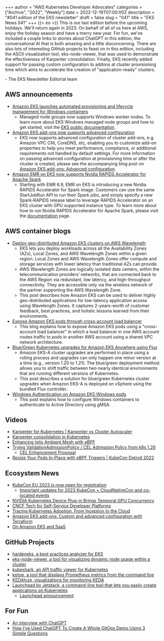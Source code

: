 +++
author = "AWS Kubernetes Developer Advocates"
categories = ["Archive", "2022", "Weekly"]
date = 2022-12-19T07:00:00Z
description = "#041 edition of the EKS newsletter"
draft = false
slug = "041"
title = "EKS News 041"
+++
{{< eo >}}
This is our last edition before the upcoming holidays. We'll return again in 2023. On behalf of all of us here at AWS, enjoy the holiday season and have a merry new year. For fun, we've included a couple links to stories about ChatGPT in this edition, the conversational AI that is both amazing and a little disconcerning. There are also lots of interesting GitHub projects to feast on in this edition, including the ASCII visualization tool, eks-node-viewer, that was used to demonstrate the effectiveness of Karpenter consolidation. Finally, EKS recently added support for passing custom configuration to addons at cluster provisioning time which aims to accelerate the creation of "application-ready" clusters.

\- The EKS Newsletter Editorial team

## AWS announcements
* [Amazon EKS launches automated provisioning and lifecycle management for Windows containers](https://aws.amazon.com/about-aws/whats-new/2022/12/amazon-eks-automated-provisioning-lifecycle-management-windows-containers/)
    * Managed node groups now supports Windows worker nodes. To learn more about EKS Windows managed node groups and how to get started, visit the [EKS public documentation](https://docs.aws.amazon.com/eks/latest/userguide/managed-node-groups.html).
* [Amazon EKS add-ons now supports advanced configuration](https://aws.amazon.com/about-aws/whats-new/2022/12/eks-add-ons-supports-advanced-configuration/)
    * EKS now supports advanced configuration of cluster add-ons, e.g. Amazon VPC CNI, CoreDNS, etc, enabling you to customize add-on properties to help you meet performance, compliance, or additional requirements not handled by default settings. For more information on passing advanced configuration at provisioning time or after the cluster is created, please see the accompanying blog post on [Amazon EKS add-ons: Advanced configuration](https://aws.amazon.com/blogs/containers/amazon-eks-add-ons-advanced-configuration/).
* [Amazon EMR on EKS now supports Nvidia RAPIDS Accelerator for Apache Spark](https://aws.amazon.com/about-aws/whats-new/2022/12/amazon-emr-eks-nvidia-rapids-accelerator-apache-spark/)
    * Starting with EMR 6.9, EMR on EKS is introducing a new Nvidia RAPIDS Accelerator for Spark image. Customers can use the same StartJobRun API to run their Spark jobs, and simply specify a new Spark-RAPIDS release label to leverage RAPIDS Accelerator on an EKS cluster with GPU supported instance type. To learn more about how to run Nvidia RAPIDS Accelerator for Apache Spark, please visit the [documentation](https://docs.aws.amazon.com/emr/latest/EMR-on-EKS-DevelopmentGuide/tutorial-spark-rapids.html) page.

## AWS container blogs
* [Deploy geo-distributed Amazon EKS clusters on AWS Wavelength](https://aws.amazon.com/blogs/containers/deploy-geo-distributed-amazon-eks-clusters-on-aws-wavelength/)
    * EKS lets you deploy workloads across all the Availability Zones (AZs), Local Zones, and AWS Wavelength Zones within a given region. Local Zones and AWS Wavelength Zones offer compute and storage services with lower latency than traditional AZs can provide.
    * AWS Wavelength Zones are logically isolated data centers, within the telecommunication providers’ networks, that are connected back to the AWS Region via redundant, low latency, and high-throughput connectivity. They are accessible only via the wireless network of the partner supporting the AWS Wavelength Zone.
    * This post describes how Amazon EKS can be used to deliver highly geo-distributed applications for low-latency application access using Wavelength Zones. It captures 2-years-worth of customer feedback, best practices, and holistic lessons learned from their environments.
* [Expose Amazon EKS pods through cross-account load balancer](https://aws.amazon.com/blogs/containers/expose-amazon-eks-pods-through-cross-account-load-balancer/)
    * This blog explains how to expose Amazon EKS pods using a "cross-account load balancer" in which a load balancer in one AWS account routes traffic to pods in another AWS account using a shared VPC network architecture.
* [Blue/Green Kubernetes upgrades for Amazon EKS Anywhere using Flux](https://aws.amazon.com/blogs/containers/blue-green-kubernetes-upgrades-for-amazon-eks-anywhere-using-flux/)
    * Amazon EKS-A cluster upgrades are performed in place using a rolling process and upgrades can only happen one minor version at a time (e.g., version 1.20 to 1.21). The blue/green deployment method allows you to shift traffic between two nearly identical environments that are running different versions of Kubernetes.
    * This post describes a solution for blue/green Kubernetes cluster upgrades when Amazon EKS-A is deployed on vSphere using the bundled Flux controller.
* [Windows Authentication on Amazon EKS Windows pods](https://aws.amazon.com/blogs/containers/windows-authentication-on-amazon-eks-windows-pods/)
    * This post explains how to configure Windows containers to authenticate to Active Directory using gMSA.

## Videos
* [Karpenter for Kubernetes | Karpenter vs Cluster Autoscaler](https://www.youtube.com/watch?v=FIBc8GkjFU0)
* [Karpenter consolidation in Kubernetes](https://www.youtube.com/shorts/RNpmHJ05zvA)
* [Enhancing Istio Ambient Mesh with eBPF](https://youtu.be/uppyKbf3wTk)
* [Trying ValidationAdmissionPolicy / CEL Admission Policy from k8s 1.26](https://youtu.be/OaXgy6BmV-k)
    * [CEL Enhancement Proposal](https://github.com/kubernetes/enhancements/tree/master/keps/sig-api-machinery/3488-cel-admission-control)
* [Resize Your Pods In-Place with eBPF Triggers | KubeCon Detroit 2022](https://youtu.be/jjfa1cVJLwc)

## Ecosystem News
* [KubeCon EU 2023 is now open for registration](https://events.linuxfoundation.org/kubecon-cloudnativecon-europe/register/)
    * [Important updates for 2023 KubeCon + CloudNativeCon and co-located events](https://www.cncf.io/blog/2022/12/14/important-updates-for-2023-kubecon-cloudnativecon-and-co-located-events/)
* [NVIDIA Kubernetes Device Plug-in Brings Temporal GPU Concurrency](https://www.infoq.com/news/2022/12/k8s-gpu-time-slicing/)
* [CNCF Tech for Self-Service Developer Platforms](https://joecreager.com/cncf-tech-for-self-service-platforms/)
* [Tracing Kubernetes Adoption, From Inception to the Cloud](https://redis.com/blog/kubernetes-adoption-inception-to-cloud/)
* [Amazon EKS add-ons: Custom and advanced configuration with Terraform](https://medium.com/@marcincuber/amazon-eks-add-ons-custom-and-advanced-configuration-with-terraform-be745672eedf)
* [On Amazon EKS and SaaS](https://medium.com/@micheldirk/on-amazon-eks-and-saas-835ea973d054)

## GitHub Projects
* [hardeneks, a best practices analyzer for EKS](https://github.com/aws-samples/hardeneks)
* [eks-node-viewer, a tool for visualizing dynamic node usage within a cluster](https://github.com/awslabs/eks-node-viewer)
* [kubeshark, an API traffic viewer for Kubernetes](https://github.com/kubeshark/kubeshark)
* [kptop, a tool that displays Prometheus metrics from the command line](https://github.com/eslam-gomaa/kptop)
* [KEDAlyze, visualizations for monitoring KEDA](https://github.com/oslabs-beta/Kedalyze)
* [Launchpad by Jetstack, a command-line tool that lets you easily create applications on Kubernetes](https://github.com/jetpack-io/launchpad)
    * [Launchpad announcement](https://www.jetpack.io/blog/announcing-launchpad/)

## For Fun
* [An interview with ChatGPT](https://twimlai.com/podcast/twimlai/exploring-large-language-models/)
* [How I’ve Used ChatGPT To Create A Whole GitOps Demo Using 3 Simple Questions](https://medium.com/@shonpaz/how-ive-used-chatgpt-to-create-a-whole-gitops-demo-using-3-simple-questions-ebe9e729ffc9)